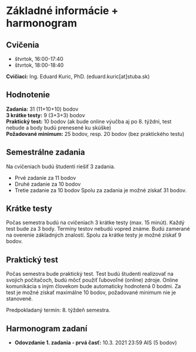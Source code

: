 # Základné informácie + harmonogram

## Cvičenia
* štvrtok, 16:00-17:40
* štvrtok, 18:00-18:40

**Cvičiaci:** Ing. Eduard Kuric, PhD. (eduard.kuric[at]stuba.sk) 

## Hodnotenie
**Zadania:** 31 (11+10+10) bodov  
**3 krátke testy:** 9 (3+3+3) bodov   
**Praktický test:** 10 bodov (ak bude online výučba aj po 8. týždni, test nebude a body budú prenesené ku skúške)   
**Požadované minimum:** 25 bodov, resp. 20 bodov (bez praktického testu)  


## Semestrálne zadania
Na cvičeniach budú študenti riešiť 3 zadania.
* Prvé zadanie za 11 bodov
* Druhé zadanie za 10 bodov
* Tretie zadanie za 10 bodov
Spolu za zadania je možné získať 31 bodov.


## Krátke testy
Počas semestra budú na cvičeniach 3 krátke testy (max. 15 minút). Každý test bude za 3 body. Termíny testov nebudú vopred známe. Budú zamerané na overenie základných znalostí.
Spolu za krátke testy je možné získať 9 bodov.


## Praktický test
Počas semestra bude praktický test. Test budú študenti realizovať na svojich počítačoch, budú môcť použiť ľubovoľné (online) zdroje. Online komunikácia s iným človekom bude automaticky hodnotená 0 bodmi. Za test je možné získať maximálne 10 bodov, požadované minimum nie je stanovené.

Predpokladaný termín: 8. týždeň semestra.


## Harmonogram zadaní

* **Odovzdanie 1. zadania - prvá časť:** 10.3. 2021 23:59 AIS (5 bodov)
 
